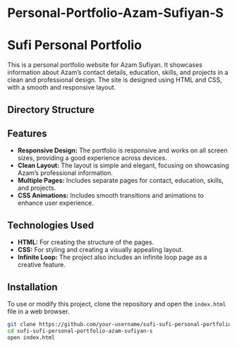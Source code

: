 # Personal-Portfolio-Azam-Sufiyan-S


# Sufi Personal Portfolio

This is a personal portfolio website for Azam Sufiyan. It showcases information about Azam’s contact details, education, skills, and projects in a clean and professional design. The site is designed using HTML and CSS, with a smooth and responsive layout.

## Directory Structure


## Features

- **Responsive Design:** The portfolio is responsive and works on all screen sizes, providing a good experience across devices.
- **Clean Layout:** The layout is simple and elegant, focusing on showcasing Azam’s professional information.
- **Multiple Pages:** Includes separate pages for contact, education, skills, and projects.
- **CSS Animations:** Includes smooth transitions and animations to enhance user experience.

## Technologies Used

- **HTML:** For creating the structure of the pages.
- **CSS:** For styling and creating a visually appealing layout.
- **Infinite Loop:** The project also includes an infinite loop page as a creative feature.

## Installation

To use or modify this project, clone the repository and open the `index.html` file in a web browser.

```bash
git clone https://github.com/your-username/sufi-sufi-personal-portfolio-azam-sufiyan-s.git
cd sufi-sufi-personal-portfolio-azam-sufiyan-s
open index.html


